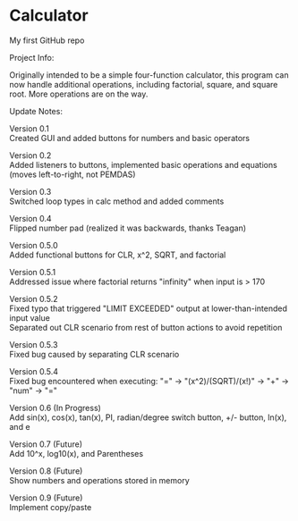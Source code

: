 # Calculator

My first GitHub repo
  
Project Info:  
  
Originally intended to be a simple four-function calculator, this program can now handle additional operations, including factorial, square, and square root. More operations are on the way.  
  
Update Notes:  
  
Version 0.1  
Created GUI and added buttons for numbers and basic operators  
  
Version 0.2  
Added listeners to buttons, implemented basic operations and equations (moves left-to-right, not PEMDAS)  
  
Version 0.3  
Switched loop types in calc method and added comments  
  
Version 0.4  
Flipped number pad (realized it was backwards, thanks Teagan)  
  
Version 0.5.0  
Added functional buttons for CLR, x^2, SQRT, and factorial  
  
Version 0.5.1  
Addressed issue where factorial returns "infinity" when input is > 170  
  
Version 0.5.2  
Fixed typo that triggered "LIMIT EXCEEDED" output at lower-than-intended input value  
Separated out CLR scenario from rest of button actions to avoid repetition  
  
Version 0.5.3  
Fixed bug caused by separating CLR scenario  
  
Version 0.5.4  
Fixed bug encountered when executing: "=" -> "(x^2)/(SQRT)/(x!)" -> "+" -> "num" -> "="  
  
Version 0.6 (In Progress)  
Add sin(x), cos(x), tan(x), PI, radian/degree switch button, +/- button, ln(x), and e  
  
Version 0.7 (Future)  
Add 10^x, log10(x), and Parentheses  
  
Version 0.8 (Future)  
Show numbers and operations stored in memory  
  
Version 0.9 (Future)  
Implement copy/paste  